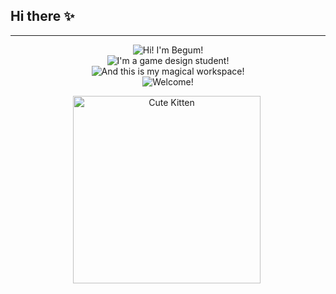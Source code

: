## Hi there ✨

<div align="center">
  <hr>

  <p>
    <img src="https://readme-typing-svg.demolab.com?font=Poppins&size=24&pause=1000&color=2FAA96&center=true&vCenter=true&width=440&lines=Hi!+I'm+Begum!" alt="Hi! I'm Begum!" /> 
    <br />
    <img src="https://readme-typing-svg.demolab.com?font=Poppins&size=24&pause=1000&color=2FAA96&center=true&vCenter=true&width=440&lines=I'm+a+game+design+student!" alt="I'm a game design student!" />  
    <br />
    <img src="https://readme-typing-svg.demolab.com?font=Poppins&size=24&pause=1000&color=2FAA96&center=true&vCenter=true&width=440&lines=And+this+is+my+magical+workspace!" alt="And this is my magical workspace!" />  
    <br />
    <img src="https://readme-typing-svg.demolab.com?font=Poppins&size=24&pause=1000&color=2FAA96&center=true&vCenter=true&width=440&lines=Welcome!" alt="Welcome!" /> 
  </p>

  <img src="https://example.com/cute-kitten.gif" alt="Cute Kitten" width="300" />
<img https://github.com/{kullanici-adiniz}/{depo-adiniz}/blob/main/wave.svg />
</div>


<!--
**begumdonmez/begumdonmez** is a ✨ _special_ ✨ repository because its `README.md` (this file) appears on your GitHub profile.

Here are some ideas to get you started:

- 🔭 I’m currently working on ...
- 🌱 I’m currently learning ...
- 👯 I’m looking to collaborate on ...
- 🤔 I’m looking for help with ...
- 💬 Ask me about ...
- 📫 How to reach me: ...
- 😄 Pronouns: ...
- ⚡ Fun fact: ...
-->
